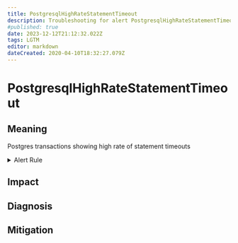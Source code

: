 ```yaml
---
title: PostgresqlHighRateStatementTimeout
description: Troubleshooting for alert PostgresqlHighRateStatementTimeout
#published: true
date: 2023-12-12T21:12:32.022Z
tags: LGTM
editor: markdown
dateCreated: 2020-04-10T18:32:27.079Z
---
```


# PostgresqlHighRateStatementTimeout

## Meaning
[//]: # "Short paragraph that explains what the alert means"
Postgres transactions showing high rate of statement timeouts

<details>
  <summary>Alert Rule</summary>

  ```yaml
alert: PostgresqlHighRateStatementTimeout
expr: rate(postgresql_errors_total{type="statement_timeout"}[1m]) > 3
for: 0m
labels:
    severity: critical
annotations:
    summary: Postgresql high rate statement timeout (instance {{ $labels.instance }})
    description: |-
        Postgres transactions showing high rate of statement timeouts
          VALUE = {{ $value }}
          LABELS = {{ $labels }}
    runbook: http://wiki.ringsq.io/runbook/PostgresqlHighRateStatementTimeout

  ```
</details>


## Impact
[//]: # "What could / will happen if the alert is not addressed"



## Diagnosis
[//]: # "Steps to take to identify the cause of the problem"



## Mitigation
[//]: # "The steps necessary to resolve the alert"
